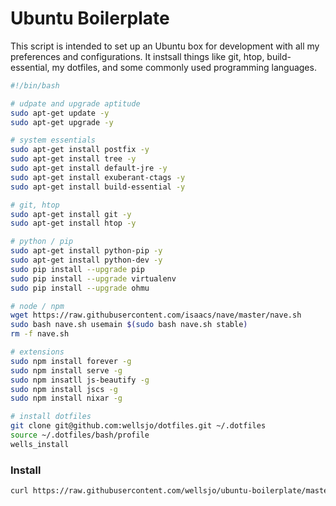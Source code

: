 # Ubuntu Boilerplate
This script is intended to set up an Ubuntu box for development with all my preferences and configurations.  It instsall things like git, htop, build-essential, my dotfiles, and some commonly used programming languages.

```bash
#!/bin/bash

# udpate and upgrade aptitude
sudo apt-get update -y
sudo apt-get upgrade -y

# system essentials
sudo apt-get install postfix -y
sudo apt-get install tree -y
sudo apt-get install default-jre -y
sudo apt-get install exuberant-ctags -y
sudo apt-get install build-essential -y

# git, htop
sudo apt-get install git -y
sudo apt-get install htop -y

# python / pip
sudo apt-get install python-pip -y
sudo apt-get install python-dev -y
sudo pip install --upgrade pip
sudo pip install --upgrade virtualenv
sudo pip install --upgrade ohmu

# node / npm
wget https://raw.githubusercontent.com/isaacs/nave/master/nave.sh
sudo bash nave.sh usemain $(sudo bash nave.sh stable)
rm -f nave.sh

# extensions
sudo npm install forever -g
sudo npm install serve -g
sudo npm insatll js-beautify -g
sudo npm install jscs -g
sudo npm install nixar -g

# install dotfiles
git clone git@github.com:wellsjo/dotfiles.git ~/.dotfiles
source ~/.dotfiles/bash/profile
wells_install
```

### Install
```bash
curl https://raw.githubusercontent.com/wellsjo/ubuntu-boilerplate/master/start | bash
```
